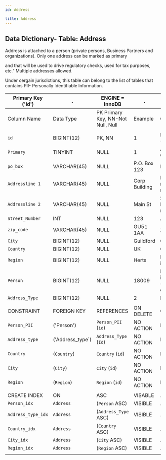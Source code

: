 ```yaml
---
id: Address

title: Address
---
```


## Data Dictionary- Table: Address

Address is attached to a person (private persons, Business Partners and organizations). Only one address can be marked as primary 

and that will be used to drive regulatory checks, used for tax purposes, etc." Multiple addresses allowed.

Under cergain jurisdictions, this table can belong to the list of tables that contains PII- Personally Identifiable Information. 

| Primary Key ('id')|.|ENGINE = InnoDB|.|.|
|---|---|---|---|---|
| Column Name| Data Type|PK Primary Key, NN-Not Null, Null|Example|Comments|
||
|`id` |BIGINT(12)| PK, NN|1|PrimaryKey-ID, Not Null (auto creates)|
|`Primary`| TINYINT |NULL|1|Address site (or Primary Complex) name|
|`po_box`| VARCHAR(45)| NULL|P.O. Box 123|PO Box number|
|`Addressline 1` |VARCHAR(45)| NULL|Corp Building|First Address line Name, number or number range|
|`Addressline 2` |VARCHAR(45)| NULL|Main St|Second Address line Name, number or number range|
|`Street_Number`| INT| NULL|123|Address Number|
|`zip_code`| VARCHAR(45)| NULL|GU51 1AA|Zip Code or Post Code|
|`City` |BIGINT(12) |NULL|Guildford|City Name|
|`Country`| BIGINT(12)| NULL|UK|Country Name|
|`Region` |BIGINT(12)| NULL|Herts|Region,County,Provence if Applicable|
|`Person` |BIGINT(12)| NULL|18009|Person id that uniquely identifies person (private person or organisation)|
|`Address_Type`| BIGINT(12)| NULL|2|Home, Business, etc|
||
|CONSTRAINT|FOREIGN KEY|REFERENCES |ON DELETE|ON UPDATE|
|`Person_PII`|('Person')|`Person_PII` (`id`)|NO ACTION| NO ACTION|
|`Address_type`|('Address_type`)| `Address_Type` (`Id`)|NO ACTION| NO ACTION|
|`Country`|(`Country`)|`Country` (`id`)|NO ACTION| NO ACTION|
|`City`|(`City`)|`City` (`id`)|NO ACTION| NO ACTION|
|`Region`|(`Region`)|`Region` (`id`)|NO ACTION| NO ACTION|
||
|CREATE INDEX|ON|ASC|VISABLE|.|
|`Person_idx`|`Address`|(`Person` ASC)|VISIBLE|.|
|`Address_type_idx`|`Address`|(`Address_Type` ASC)|VISIBLE|.|
|`Country_idx`|`Address` |(`Country` ASC)|VISIBLE|.|
|`City_idx`|`Address`|(`City` ASC)|VISIBLE|.|
|`Region_idx`|`Address`|(`Region` ASC)|VISIBLE|.|
||
 
